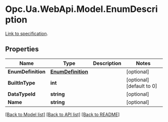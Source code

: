 # Opc.Ua.WebApi.Model.EnumDescription
[Link to specification](https://reference.opcfoundation.org/v105/Core/docs/Part5/12.34).

## Properties

Name | Type | Description | Notes
------------ | ------------- | ------------- | -------------
**EnumDefinition** | [**EnumDefinition**](EnumDefinition.md) |  | [optional] 
**BuiltInType** | **int** |  | [optional] [default to 0]
**DataTypeId** | **string** |  | [optional] 
**Name** | **string** |  | [optional] 

[[Back to Model list]](../README.md#documentation-for-models) [[Back to API list]](../README.md#documentation-for-api-endpoints) [[Back to README]](../README.md)

